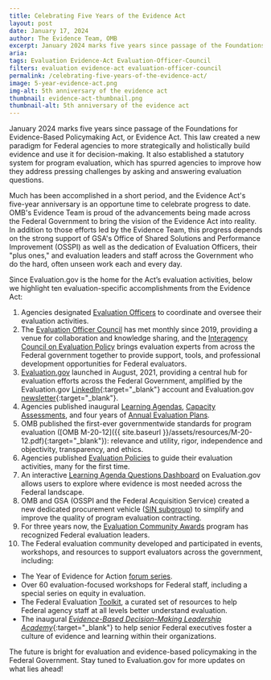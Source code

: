```yaml
---
title: Celebrating Five Years of the Evidence Act
layout: post
date: January 17, 2024
author: The Evidence Team, OMB
excerpt: January 2024 marks five years since passage of the Foundations for Evidence-Based Policymaking Act, or Evidence Act...
aria: 
tags: Evaluation Evidence-Act Evaluation-Officer-Council
filters: evaluation evidence-act evaluation-officer-council
permalink: /celebrating-five-years-of-the-evidence-act/
image: 5-year-evidence-act.png
img-alt: 5th anniversary of the evidence act
thumbnail: evidence-act-thumbnail.png
thumbnail-alt: 5th anniversary of the evidence act
---
```


January 2024 marks five years since passage of the Foundations for Evidence-Based Policymaking Act, or Evidence Act. This law created a new paradigm for Federal agencies to more strategically and holistically build evidence and use it for decision-making. It also established a statutory system for program evaluation, which has spurred agencies to improve how they address pressing challenges by asking and answering evaluation questions.

Much has been accomplished in a short period, and the Evidence Act's five-year anniversary is an opportune time to celebrate progress to date. OMB's Evidence Team is proud of the advancements being made across the Federal Government to bring the vision of the Evidence Act into reality. In addition to those efforts led by the Evidence Team, this progress depends on the strong support of GSA's Office of Shared Solutions and Performance Improvement (OSSPI) as well as the dedication of Evaluation Officers, their "plus ones," and evaluation leaders and staff across the Government who do the hard, often unseen work each and every day.

Since Evaluation.gov is the home for the Act’s evaluation activities, below we highlight ten evaluation-specific accomplishments from the Evidence Act:

1. Agencies designated [Evaluation Officers]({{site.baseurl}}/evaluation-officers/) to coordinate and oversee their evaluation activities.
2. The [Evaluation Officer Council]({{site.baseurl}}/about-evaluation-officers/) has met monthly since 2019, providing a venue for collaboration and knowledge sharing, and the [Interagency Council on Evaluation Policy]({{site.baseurl}}/interagency-council-on-evaluation-policy/) brings evaluation experts from across the Federal government together to provide support, tools, and professional development opportunities for Federal evaluators.
3. [Evaluation.gov]({{site.baseurl}}/) launched in August, 2021, providing a central hub for evaluation efforts across the Federal Government, amplified by the Evaluation.gov [LinkedIn](https://www.linkedin.com/company/evaluation-gov/){:target="_blank"} account and Evaluation.gov [newsletter](https://public.govdelivery.com/accounts/USGSA/subscriber/new?topic_id=USGSA_1068){:target="_blank"}.
4. Agencies published inaugural [Learning Agendas]({{site.baseurl}}/evidence-plans/learning-agenda/), [Capacity Assessments]({{site.baseurl}}/evidence-plans/capacity-assessments/), and four years of [Annual Evaluation Plans]({{site.baseurl}}/evidence-plans/annual-evaluation-plan/).
5. OMB published the first-ever governmentwide standards for program evaluation ([OMB M-20-12]({{ site.baseurl }}/assets/resources/M-20-12.pdf){:target="_blank"}): relevance and utility, rigor, independence and objectivity, transparency, and ethics.
6. Agencies published [Evaluation Policies]({{site.baseurl}}/evidence-plans/evaluation-policies/) to guide their evaluation activities, many for the first time.
7. An interactive [Learning Agenda Questions Dashboard]({{site.baseurl}}/learning-agenda-questions-dashboard/) on Evaluation.gov allows users to explore where evidence is most needed across the Federal landscape.
8. OMB and GSA (OSSPI and the Federal Acquisition Service) created a new dedicated procurement vehicle ([SIN subgroup]({{site.baseurl}}/assets/resources/Program%20Evaluation%20Services%20Subgroup%20One-Pager.pdf)) to simplify and improve the quality of program evaluation contracting.
9. For three years now, the [Evaluation Community Awards]({{site.baseurl}}/2023-10-17-announcing-2023-evaluation-community-awards/) program has recognized Federal evaluation leaders.
10. The Federal evaluation community developed and participated in events, workshops, and resources to support evaluators across the government, including:
- The Year of Evidence for Action [forum series]({{site.baseurl}}/resources/#resource=*&role=.year-of-evidence&content=*&year=*).
- Over 60 evaluation-focused workshops for Federal staff, including a special series on equity in evaluation.
- The Federal Evaluation [Toolkit]({{site.baseurl}}/evaluation-toolkit), a curated set of resources to help Federal agency staff at all levels better understand evaluation.
- The inaugural [*Evidence-Based Decision-Making Leadership Academy*](https://www.linkedin.com/posts/evaluation-gov_heard-the-terms-evidence-based-decision-making-activity-7118286540727795712-OrZT?utm_source=combined_share_message&utm_medium=member_desktop){:target="_blank"} to help senior Federal executives foster a culture of evidence and learning within their organizations.

The future is bright for evaluation and evidence-based policymaking in the Federal Government. Stay tuned to Evaluation.gov for more updates on what lies ahead!
